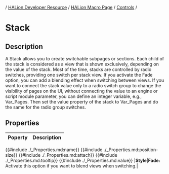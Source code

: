 / [HALion Developer Resource](../../HALion-Developer-Resource.md) / [HALion Macro Page](./HALion-Macro-Page.md) / [Controls](./Controls.md) /

# Stack

## Description

A Stack allows you to create switchable subpages or sections. Each child of the stack is considered as a view that is shown exclusively, depending on the value of the stack. Most of the time, stacks are controlled by radio switches, providing one switch per stack view. If you activate the Fade option, you can add a blending effect when switching between views. If you want to connect the stack value only to a radio switch group to change the visibility of pages on the UI, without connecting the value to an engine or script module parameter, you can define an integer variable, e.g., Var_Pages. Then set the value property of the stack to Var_Pages and do the same for the radio group switches.

## Properties

|Poperty|Description|
|:-|:-|
{{#include ./_Properties.md:name}}
{{#include ./_Properties.md:position-size}}
{{#include ./_Properties.md:attach}}
{{#include ./_Properties.md:tooltip}}
{{#include ./_Properties.md:value}}
|**Style**|**Fade:** Activate this option if you want to blend views when switching.|
